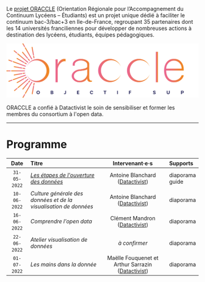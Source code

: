 Le [projet ORACCLE](https://oraccle.fr) (Orientation Régionale pour l’Accompagnement du Continuum Lycéens – Étudiants)
est un projet unique dédié à faciliter le continuum bac-3/bac+3 en Ile-de-France, regroupant 35 partenaires dont les 14 universités franciliennes pour développer de nombreuses actions à destination des lycéens, étudiants, équipes pédagogiques.

![](./img/oraccle_logo.png)

ORACCLE a confié à Datactivist le soin de sensibiliser et former les membres du consortium à l'open data.

***

# Programme

| Date | Titre | Intervenant·e·s | Supports
| :---: | :--- | :---: | :---|
| `31-05-2022` | [*Les étapes de l'ouverture des données*](http://datactivist.coop/oraccle/open_data_pipeline) | Antoine Blanchard ([Datactivist](http://datactivist.coop/)) | diaporama <br/> guide |
| `10-06-2022` | *Culture générale des données et de la visualisation de données* | Antoine Blanchard ([Datactivist](http://datactivist.coop/)) | diaporama |
| `16-06-2022` | *Comprendre l'open data* | Clément Mandron ([Datactivist](http://datactivist.coop/)) | diaporama |
| `22-06-2022` | *Atelier visualisation de données* | *à confirmer* | diaporama |
| `01-07-2022` | *Les mains dans la donnée* | Maëlle Fouquenet et Arthur Sarrazin ([Datactivist](http://datactivist.coop/)) | diaporama |
